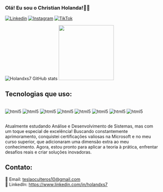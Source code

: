 ### Olá! Eu sou o Christian Holanda!✌🏽

[![Linkedin](https://img.shields.io/badge/LinkedIn-0077B5?style=for-the-badge&logo=linkedin&logoColor=white)](https://www.linkedin.com/in/holandxs7)
[![Instagram](https://img.shields.io/badge/Instagram-E4405F?style=for-the-badge&logo=instagram&logoColor=white)](https://www.instagram.com/grtprogramador?igshid=MzRIODBiNWFIZA==)
[![TikTok](https://img.shields.io/badge/TikTok-000000?style=for-the-badge&logo=tiktok&logoColor=white)](https://www.tiktok.com/@grtprogramador?_t=8ev3ll1b5ss&_r=1)

![Holandxs7 GitHub stats](https://github-readme-stats.vercel.app/api?username=Holandxs7&show_icons=true&theme=onedark)
<img height="180em" src="https://github-readme-stats.vercel.app/api/top-langs/?username=ginaxim&layout=compact&langs_count=16&theme=dracula"/>

## Tecnologias que uso:

<div style="display: inline_block"><br/>
  <img align="center" alt="html5" src="https://img.shields.io/badge/HTML5-E34F26?style=for-the-badge&logo=html5&logoColor=white" />
  <img align="center" alt="html5" src="https://img.shields.io/badge/Python-3776AB?style=for-the-badge&logo=python&logoColor=white" />
    <img align="center" alt="html5" src="https://img.shields.io/badge/C%2B%2B-00599C?style=for-the-badge&logo=c%2B%2B&logoColor=white" />
     <img align="center" alt="html5" src="https://img.shields.io/badge/C-00599C?style=for-the-badge&logo=c&logoColor=white" />
      <img align="center" alt="html5" src="https://img.shields.io/badge/C%23-239120?style=for-the-badge&logo=c-sharp&logoColor=white" />
      <img align="center" alt="html5" src="https://img.shields.io/badge/JavaScript-F7DF1E?style=for-the-badge&logo=javascript&logoColor=black" />
      <img align="center" alt="html5" src="https://img.shields.io/badge/Google_Cloud-4285F4?style=for-the-badge&logo=google-cloud&logoColor=white" />
       <img align="center" alt="html5" src="https://img.shields.io/badge/Microsoft_Office-D83B01?style=for-the-badge&logo=microsoft-office&logoColor=white" />
</div><br/>

 Atualmente estudando Análise e Desenvolvimento de Sistemas, mas com um toque especial de excelência! Buscando constantemente aprimoramento, conquistei certificações valiosas na Microsoft e no meu curso superior, que adicionaram uma dimensão extra ao meu conhecimento. Agora, estou pronto para aplicar a teoria à prática, enfrentar desafios reais e criar soluções inovadoras.

 ## Contato:
 📧 Email: teslaoculteros10@gmail.com<br/>
📱 LinkedIn: https://www.linkedin.com/in/holandxs7<br/>
